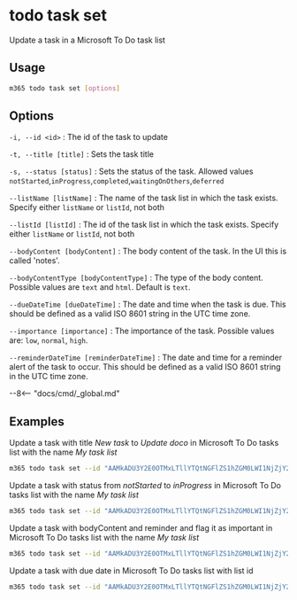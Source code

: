 # todo task set

Update a task in a Microsoft To Do task list

## Usage

```sh
m365 todo task set [options]
```

## Options

`-i, --id <id>`
: The id of the task to update

`-t, --title [title]`
: Sets the task title

`-s, --status [status]`
: Sets the status of the task. Allowed values `notStarted`,`inProgress`,`completed`,`waitingOnOthers`,`deferred`

`--listName [listName]`
: The name of the task list in which the task exists. Specify either `listName` or `listId`, not both

`--listId [listId]`
: The id of the task list in which the task exists. Specify either `listName` or `listId`, not both

`--bodyContent [bodyContent]`
: The body content of the task. In the UI this is called 'notes'.

`--bodyContentType [bodyContentType]`
: The type of the body content. Possible values are `text` and `html`. Default is `text`.

`--dueDateTime [dueDateTime]`
: The date and time when the task is due. This should be defined as a valid ISO 8601 string in the UTC time zone.

`--importance [importance]`
: The importance of the task. Possible values are: `low`, `normal`, `high`.

`--reminderDateTime [reminderDateTime]`
: The date and time for a reminder alert of the task to occur. This should be defined as a valid ISO 8601 string in the UTC time zone.

--8<-- "docs/cmd/_global.md"

## Examples

Update a task with title _New task_ to _Update doco_ in Microsoft To Do tasks list with the name _My task list_

```sh
m365 todo task set --id "AAMkADU3Y2E0OTMxLTllYTQtNGFlZS1hZGM0LWI1NjZjY2FhM2RhMABGAAAAAADhr7P77n9xS6PdtDemRwpHBwCin1tvQMXzRKN1hQDz2S3VAAAXXsleAACin1tvQMXzRKN1hQDz2S3VAAAXXzr9AAA=" --title "Update doco" --listName "My task list"
```

Update a task with status from _notStarted_ to _inProgress_ in Microsoft To Do tasks list with the name _My task list_

```sh
m365 todo task set --id "AAMkADU3Y2E0OTMxLTllYTQtNGFlZS1hZGM0LWI1NjZjY2FhM2RhMABGAAAAAADhr7P77n9xS6PdtDemRwpHBwCin1tvQMXzRKN1hQDz2S3VAAAXXsleAACin1tvQMXzRKN1hQDz2S3VAAAXXzr9AAA=" --status "inProgress" --listName "My task list"
```

Update a task with bodyContent and reminder and flag it as important in Microsoft To Do tasks list with the name _My task list_

```sh
m365 todo task set --id "AAMkADU3Y2E0OTMxLTllYTQtNGFlZS1hZGM0LWI1NjZjY2FhM2RhMABGAAAAAADhr7P77n9xS6PdtDemRwpHBwCin1tvQMXzRKN1hQDz2S3VAAAXXsleAACin1tvQMXzRKN1hQDz2S3VAAAXXzr9AAA=" --listName "My task list" --bodyContent "I should not forget this" --reminderDateTime 2023-01-01T12:00:00Z --importance high
```

Update a task with due date in Microsoft To Do tasks list with list id

```sh
m365 todo task set --id "AAMkADU3Y2E0OTMxLTllYTQtNGFlZS1hZGM0LWI1NjZjY2FhM2RhMABGAAAAAADhr7P77n9xS6PdtDemRwpHBwCin1tvQMXzRKN1hQDz2S3VAAAXXsleAACin1tvQMXzRKN1hQDz2S3VAAAXXzr9AAA=" --listId "AQMkADlhMTRkOGEzLWQ1M2QtNGVkNS04NjdmLWU0NzJhMjZmZWNmMwAuAAADKvwNgAMNPE_zFNRJXVrU1wEAhHKQZHItDEOVCn8U3xuA2AABmQeVPwAAAA==" --dueDateTime 2023-01-01T12:00:00Z
```
